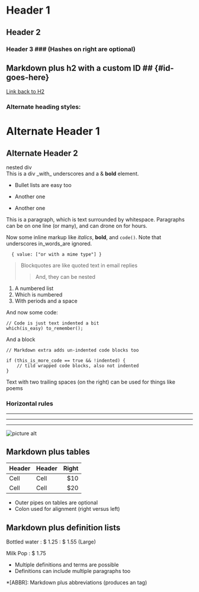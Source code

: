 # Header 1

## Header 2

### Header 3 ### (Hashes on right are optional)

## Markdown plus h2 with a custom ID ## {#id-goes-here}

[Link back to H2](#id-goes-here)

### Alternate heading styles:

# Alternate Header 1

## Alternate Header 2

<!-- html madness -->
<div class="custom-class" markdown="1">
  <div>
    nested div
  </div>
  <script type='text/x-koka'>
    function( x: int ) { return x*x; }
  </script>
  This is a div _with_ underscores
  and a & <b class="bold">bold</b> element.
  <style>
    body { font: "Consolas" }
  </style>
</div>

-   Bullet lists are easy too

*   Another one

-   Another one

This is a paragraph, which is text surrounded by whitespace. Paragraphs can be
on one line (or many), and can drone on for hours.

Now some inline markup like _italics_, **bold**, and `code()`. Note that
underscores in_words_are ignored.

```application/json
  { value: ["or with a mime type"] }
```

> Blockquotes are like quoted text in email replies
>
> > And, they can be nested

1. A numbered list
2. Which is numbered
3. With periods and a space

And now some code:

    // Code is just text indented a bit
    which(is_easy) to_remember();

And a block

```
// Markdown extra adds un-indented code blocks too

if (this_is_more_code == true && !indented) {
    // tild wrapped code blocks, also not indented
}
```

Text with two trailing spaces (on the right) can be used for things like poems

### Horizontal rules

---

---

---

![picture alt](/images/photo.jpeg "Title is optional")

## Markdown plus tables

| Header | Header | Right |
| ------ | ------ | ----: |
| Cell   | Cell   |   $10 |
| Cell   | Cell   |   $20 |

-   Outer pipes on tables are optional
-   Colon used for alignment (right versus left)

## Markdown plus definition lists

Bottled water : $ 1.25 : $ 1.55 (Large)

Milk Pop : $ 1.75

-   Multiple definitions and terms are possible
-   Definitions can include multiple paragraphs too

\*[ABBR]: Markdown plus abbreviations (produces an <abbr> tag)
